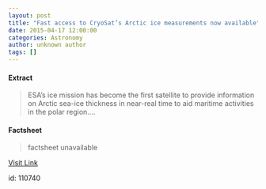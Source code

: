 ```yaml
---
layout: post
title: "Fast access to CryoSat’s Arctic ice measurements now available"
date: 2015-04-17 12:00:00
categories: Astronomy
author: unknown author
tags: []
---
```



#### Extract
>ESA’s ice mission has become the first satellite to provide information on Arctic sea-ice thickness in near-real time to aid maritime activities in the polar region....

#### Factsheet
>factsheet unavailable

[Visit Link](http://www.esa.int/Our_Activities/Observing_the_Earth/CryoSat/Fast_access_to_CryoSat_s_Arctic_ice_measurements_now_available)

id:  110740


